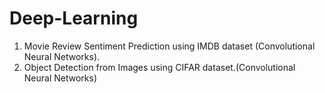 # Deep-Learning

1) Movie Review Sentiment Prediction using IMDB dataset (Convolutional Neural Networks).
2) Object Detection from Images using CIFAR dataset.(Convolutional Neural Networks)
